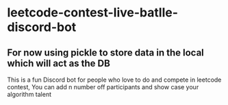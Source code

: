 # leetcode-contest-live-batlle-discord-bot

## For now using pickle to store data in the local which will act as the DB

This is a fun Discord bot for people who love to do and compete in leetcode contest, 
You can add n number off participants and show case your algorithm talent
